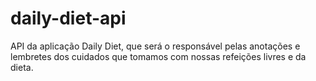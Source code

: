 # daily-diet-api
API da aplicação Daily Diet, que será o responsável pelas anotações e lembretes dos cuidados que tomamos com nossas refeições livres e da dieta.
